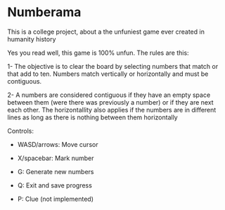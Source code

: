# Numberama
This is a college project, about a the unfuniest game ever created in humanity history

Yes you read well, this game is 100% unfun. The rules are this:

1- The objective is to clear the board by selecting numbers that match or that add to ten. Numbers match vertically or horizontally and must be contiguous.

2- A numbers are considered contiguous if they have an empty space between them (were there was previously a number) or if they are next each other. The horizontallity also applies if the numbers are in different lines as long as there is nothing between them horizontally

Controls:
- WASD/arrows: Move cursor

- X/spacebar: Mark number

- G: Generate new numbers

- Q: Exit and save progress

- P: Clue (not implemented)
